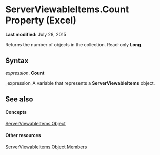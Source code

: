
# ServerViewableItems.Count Property (Excel)

 **Last modified:** July 28, 2015

Returns the number of objects in the collection. Read-only  **Long**.

## Syntax

 _expression_. **Count**

 _expression_A variable that represents a  **ServerViewableItems** object.


## See also


#### Concepts


 [ServerViewableItems Object](ce51dc80-ae34-f31a-81c0-f29467668289.md)
#### Other resources


 [ServerViewableItems Object Members](3d66dcd9-5a9f-2e01-9e0c-2c79a7fac8b7.md)
